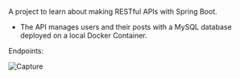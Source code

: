 A project to learn about making RESTful APIs with Spring Boot.

- The API manages users and their posts with a MySQL database deployed on a local Docker Container.

Endpoints:

![Capture](https://github.com/Nalveer/Social-mediaRESTfulAPI/assets/55257682/654eed0d-0152-49cb-a075-368fe21fb96f)
